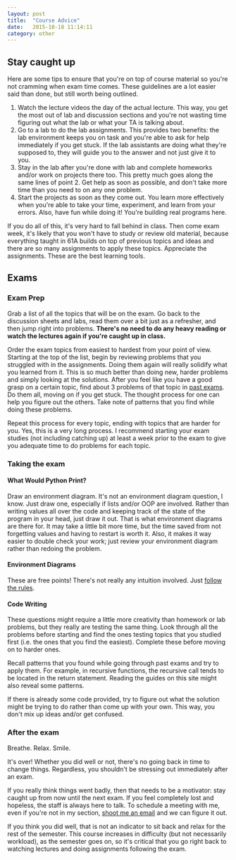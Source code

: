 ```yaml
---
layout: post
title:  "Course Advice"
date:   2015-10-18 11:14:11
category: other
---
```


## Stay caught up
Here are some tips to ensure that you're on top of course material so you're not cramming when exam time comes. These guidelines are a lot easier said than done, but still worth being outlined.

1. Watch the lecture videos the day of the actual lecture. This way, you get the most out of lab and discussion sections and you're not wasting time figuring out what the lab or what your TA is talking about.
2. Go to a lab to do the lab assignments. This provides two benefits: the lab environment keeps you on task and you're able to ask for help immediately if you get stuck. If the lab assistants are doing what they're supposed to, they will guide you to the answer and not just give it to you.
3. Stay in the lab after you're done with lab and complete homeworks and/or work on projects there too. This pretty much goes along the same lines of point 2. Get help as soon as possible, and don't take more time than you need to on any one problem. 
4. Start the projects as soon as they come out. You learn more effectively when you're able to take your time, experiment, and learn from your errors. Also, have fun while doing it! You're building real programs here.

If you do all of this, it's very hard to fall behind in class. Then come exam week, it's likely that you won't have to study or review old material, because everything taught in 61A builds on top of previous topics and ideas and there are so many assignments to apply these topics. Appreciate the assignments. These are the best learning tools.

## Exams

### Exam Prep 
Grab a list of all the topics that will be on the exam. Go back to the discussion sheets and labs, read them over a bit just as a refresher, and then jump right into problems. **There's no need to do any heavy reading or watch the lectures again if you're caught up in class.**

Order the exam topics from easiest to hardest from your point of view. Starting at the top of the list, begin by reviewing problems that you struggled with in the assignments. Doing them again will really solidify what you learned from it. This is so much better than doing new, harder problems and simply looking at the solutions. After you feel like you have a good grasp on a certain topic, find about 3 problems of that topic in [past exams](https://www.ocf.berkeley.edu/~shidi/cs61a/wiki/Past_exams). Do them all, moving on if you get stuck. The thought process for one can help you figure out the others. Take note of patterns that you find while doing these problems. 

Repeat this process for every topic, ending with topics that are harder for you. Yes, this is a very long process. I recommend starting your exam studies (not including catching up) at least a week prior to the exam to give you adequate time to do problems for each topic.

### Taking the exam  

#### What Would Python Print?
Draw an environment diagram. It's not an environment diagram question, I know. Just draw one, especially if lists and/or OOP are involved. Rather than writing values all over the code and keeping track of the state of the program in your head, just draw it out. That is what environment diagrams are there for. It may take a little bit more time, but the time saved from not forgetting values and having to restart is worth it. Also, it makes it way easier to double check your work; just review your environment diagram rather than redoing the problem.

#### Environment Diagrams 
These are free points! There's not really any intuition involved. Just [follow the rules](/cs61a/guides/env-diag.html).

#### Code Writing
These questions might require a little more creativity than homework or lab problems, but they really are testing the same thing. Look through all the problems before starting and find the ones testing topics that you studied first (i.e. the ones that you find the easiest). Complete these before moving on to harder ones.

Recall patterns that you found while going through past exams and try to apply them. For example, in recursive functions, the recursive call tends to be located in the return statement. Reading the guides on this site might also reveal some patterns.

If there is already some code provided, try to figure out what the solution might be trying to do rather than come up with your own. This way, you don't mix up ideas and/or get confused.

### After the exam
Breathe. Relax. Smile.

It's over! Whether you did well or not, there's no going back in time to change things. Regardless, you shouldn't be stressing out immediately after an exam.

If you really think things went badly, then that needs to be a motivator: stay caught up from now until the next exam. If you feel completely lost and hopeless, the staff is always here to talk. To schedule a meeting with me, even if you're not in my section, [shoot me an email](mailto:tammynguyen@berkeley.edu) and we can figure it out.

If you think you did well, that is not an indicator to sit back and relax for the rest of the semester. This course increases in difficulty (but not necessarily workload), as the semester goes on, so it's critical that you go right back to watching lectures and doing assignments following the exam.